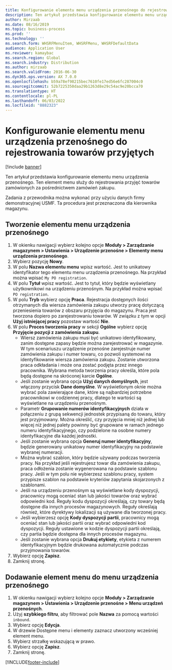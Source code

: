 ```yaml
---
title: Konfigurowanie elementu menu urządzenia przenośnego do rejestrowania towarów przyjętych
description: Ten artykuł przedstawia konfigurowanie elementu menu urządzenia przenośnego.
author: Mirzaab
ms.date: 08/16/2019
ms.topic: business-process
ms.prod: ''
ms.technology: ''
ms.search.form: WHSRFMenuItem, WHSRFMenu, WHSRFDefaultData
audience: Application User
ms.reviewer: kamaybac
ms.search.region: Global
ms.search.industry: Distribution
ms.author: mirzaab
ms.search.validFrom: 2016-06-30
ms.dyn365.ops.version: AX 7.0.0
ms.openlocfilehash: b59a78ef98215bec7610fe17ed56e6fc287004c0
ms.sourcegitcommit: 52b7225350daa29b1263d8e29c54ac9e20bcca70
ms.translationtype: HT
ms.contentlocale: pl-PL
ms.lasthandoff: 06/03/2022
ms.locfileid: "8882323"
---
```

# <a name="set-up-a-mobile-device-menu-item-to-register-received-items"></a>Konfigurowanie elementu menu urządzenia przenośnego do rejestrowania towarów przyjętych

[!include [banner](../../includes/banner.md)]

Ten artykuł przedstawia konfigurowanie elementu menu urządzenia przenośnego. Ten element menu służy do rejestrowania przyjęć towarów zamówionych za pośrednictwem zamówień zakupu. 

Zadania z przewodnika można wykonać przy użyciu danych firmy demonstracyjnej USMF. Ta procedura jest przeznaczona dla kierownika magazynu.


## <a name="create-a-mobile-device-menu-item"></a>Tworzenie elementu menu urządzenia przenośnego
1. W okienku nawigacji wybierz kolejno opcje **Moduły > Zarządzanie magazynem > Ustawienia > Urządzenie przenośne > Elementy menu urządzenia przenośnego**.
2. Wybierz pozycję **Nowy**.
3. W polu **Nazwa elementu menu** wpisz wartość. Jest to unikatowy identyfikator tego elementu menu urządzenia przenośnego. Na przykład można wpisać `My PO registration`.  
4. W polu **Tytuł** wpisz wartość. Jest to tytuł, który będzie wyświetlany użytkownikowi na urządzeniu przenośnym. Na przykład można wpisać `PO registration`.  
5. W polu **Tryb** wybierz opcję **Praca**. Rejestracja dostępnych ilości otrzymanych dla wiersza zamówienia zakupu utworzy pracę dotyczącą przeniesienia towarów z obszaru przyjęcia do magazynu. Praca jest tworzona dopiero po zarejestrowaniu towarów. W związku z tym w opcji **Użyj istniejącej pracy** pozostaw wartość **Nie**.
6. W polu **Proces tworzenia pracy** w sekcji **Ogólne** wybierz opcję **Przyjęcie pozycji z zamówienia zakupu**.
    - Wiersz zamówienia zakupu musi być unikatowo identyfikowany, zanim dostępne zapasy będzie można zarejestrować w magazynie. W tym scenariuszu urządzenie przenośne zarejestruje numer zamówienia zakupu i numer towaru, co pozwoli systemowi na identyfikowanie wiersza zamówienia zakupu. Zostanie utworzona praca odkładania i może ona zostać podjęta przez innego pracownika. Wybrana metoda tworzenia pracy określa, które pola będą dostępne na skróconej karcie **Ogólne**.  
    - Jeśli zostanie wybrana opcja **Użyj danych domyślnych**, jest włączony przycisk **Dane domyślne**. W wyświetlonym oknie można wybrać pola zawierające dane, które są najbardziej potrzebne pracownikowi w codziennej pracy, dlatego te wartości są wyświetlane na urządzeniu przenośnym.  
    - Parametr **Grupowanie numerów identyfikacyjnych** działa w połączeniu z grupą sekwencji jednostek przypisaną do towaru, który jest przyjmowany. Można określić, czy przyjęcia mniej niż jednej lub więcej niż jednej palety powinny być grupowane w ramach jednego numeru identyfikacyjnego, czy podzielone na osobne numery identyfikacyjne dla każdej jednostki.  
    - Jeśli zostanie wybrana opcja **Generuj numer identyfikacyjny**, będzie generowany unikatowy numer identyfikacyjny na podstawie wybranej numeracji.  
    - Można wybrać szablon, który będzie używany podczas tworzenia pracy. Na przykład jeśli rejestrujesz towar dla zamówienia zakupu, praca odłożenia zostanie wygenerowana na podstawie szablonu pracy. Jeśli w tym polu nie wybierzesz szablonu pracy, system przypisze szablon na podstawie kryteriów zapytania skojarzonych z szablonami.  
    - Jeśli na urządzeniu przenośnym są wyświetlane kody dyspozycji, pracownicy mogą oceniać stan lub jakości towarów oraz wybrać odpowiedni kod. Reguły kodu dyspozycji określają, czy towary będą dostępne dla innych procesów magazynowych. Reguły określają również, które dyrektywy lokalizacji są używane dla tworzonej pracy.   
    - Jeśli wybierzesz opcję **Kody dyspozycji partii**, pracownicy mogą oceniać stan lub jakości partii oraz wybrać odpowiedni kod dyspozycji. Reguły ustawione w kodzie dyspozycji partii określają, czy partia będzie dostępna dla innych procesów magazynu.  
    - Jeśli zostanie wybrana opcja **Drukuj etykiety**, etykieta z numerem identyfikacyjnym będzie drukowana automatycznie podczas przyjmowania towarów.  
7. Wybierz opcję **Zapisz**.
8. Zamknij stronę.

## <a name="add-the-menu-item-to-a-mobile-device-menu"></a>Dodawanie element menu do menu urządzenia przenośnego
1. W okienku nawigacji wybierz kolejno opcje **Moduły > Zarządzanie magazynem > Ustawienia > Urządzenie przenośne > Menu urządzeń przenośnych**.
2. Użyj **szybkiego filtru**, aby filtrować pole **Nazwa** za pomocą wartości `inbound`.
3. Wybierz opcję **Edycja**.
4. W drzewie Dostępne menu i elementy zaznacz utworzony wcześniej element menu.
5. Wybierz strzałkę wskazującą w prawo.
6. Wybierz opcję **Zapisz**.
7. Zamknij stronę.



[!INCLUDE[footer-include](../../../includes/footer-banner.md)]